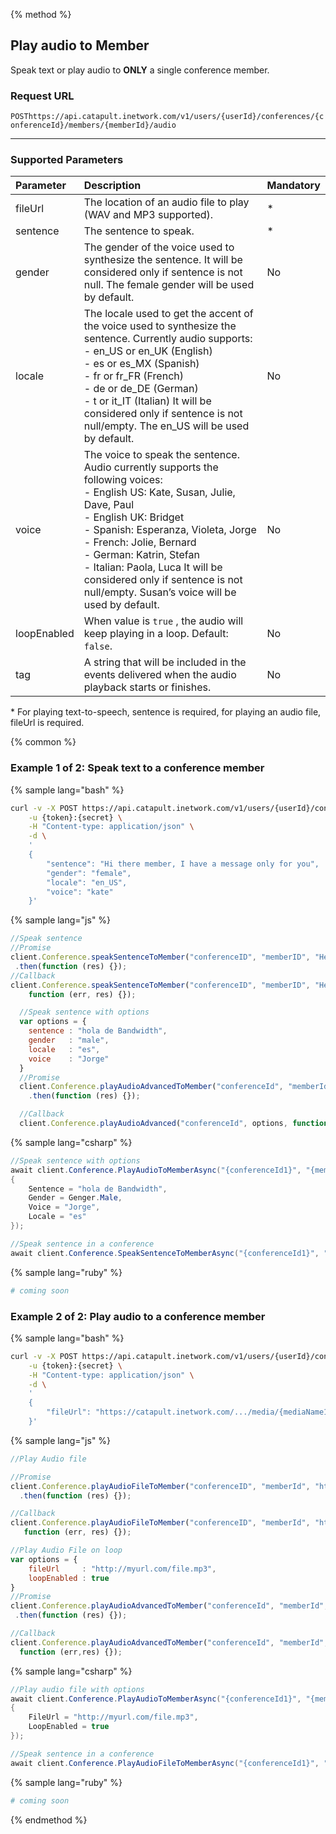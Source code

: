 {% method %}

## Play audio to Member
Speak text or play audio to **ONLY** a single conference member.

### Request URL

<code class="post">POST</code>`https://api.catapult.inetwork.com/v1/users/{userId}/conferences/{conferenceId}/members/{memberId}/audio`

---

### Supported Parameters
| Parameter   | Description                                                                                                                                                                                                                                                                                                                                                                                     | Mandatory |
|:------------|:------------------------------------------------------------------------------------------------------------------------------------------------------------------------------------------------------------------------------------------------------------------------------------------------------------------------------------------------------------------------------------------------|:----------|
| fileUrl     | The location of an audio file to play (WAV and MP3 supported).                                                                                                                                                                                                                                                                                                                                  | *         |
| sentence    | The sentence to speak.                                                                                                                                                                                                                                                                                                                                                                          | *         |
| gender      | The gender of the voice used to synthesize the sentence. It will be considered only if sentence is not null. The female gender will be used by default.                                                                                                                                                                                                                                         | No        |
| locale      | The locale used to get the accent of the voice used to synthesize the sentence. Currently audio supports: <br> - en\_US or en\_UK (English) <br> - es or es\_MX (Spanish) <br> - fr or fr\_FR (French) <br> - de or de\_DE (German) <br> - t or it\_IT (Italian) It will be considered only if sentence is not null/empty. The en\_US will be used by default.                                  | No        |
| voice       | The voice to speak the sentence. Audio currently supports the following voices: <br> - English US: Kate, Susan, Julie, Dave, Paul <br> - English UK: Bridget <br> - Spanish: Esperanza, Violeta, Jorge <br> - French: Jolie, Bernard <br> - German: Katrin, Stefan <br> - Italian: Paola, Luca It will be considered only if sentence is not null/empty. Susan’s voice will be used by default. | No        |
| loopEnabled | When value is `true` , the audio will keep playing in a loop. Default: `false`.                                                                                                                                                                                                                                                                                                                 | No        |
| tag         | A string that will be included in the events delivered when the audio playback starts or finishes.                                                                                                                                                                                                                                                                                              | No        |

<aside class="alert general small">
<p>
* For playing text-to-speech, sentence is required, for playing an audio file, fileUrl is required.
</p>
</aside>

{% common %}

### Example 1 of 2: Speak text to a conference member

{% sample lang="bash" %}

```bash
curl -v -X POST https://api.catapult.inetwork.com/v1/users/{userId}/conferences/{conferenceId}/members/{memberId}/audio \
	-u {token}:{secret} \
	-H "Content-type: application/json" \
	-d \
	'
	{
		"sentence": "Hi there member, I have a message only for you",
		"gender": "female",
		"locale": "en_US",
		"voice": "kate"
	}'
```

{% sample lang="js" %}

```js
//Speak sentence
//Promise
client.Conference.speakSentenceToMember("conferenceID", "memberID", "Hello From Bandwidth")
 .then(function (res) {});
//Callback
client.Conference.speakSentenceToMember("conferenceID", "memberID", "Hello From Bandwidth",
	function (err, res) {});

  //Speak sentence with options
  var options = {
  	sentence : "hola de Bandwidth",
  	gender   : "male",
  	locale   : "es",
  	voice    : "Jorge"
  }
  //Promise
  client.Conference.playAudioAdvancedToMember("conferenceId", "memberId", options)
    .then(function (res) {});

  //Callback
  client.Conference.playAudioAdvanced("conferenceId", options, function (err,res) {});
```

{% sample lang="csharp" %}

```csharp
//Speak sentence with options
await client.Conference.PlayAudioToMemberAsync("{conferenceId1}", "{memberId1}", new PlayAudioData
{
	Sentence = "hola de Bandwidth",
	Gender = Genger.Male,
	Voice = "Jorge",
	Locale = "es"
});

//Speak sentence in a conference
await client.Conference.SpeakSentenceToMemberAsync("{conferenceId1}", "{memberId1}", "Hello From Bandwidth");
```

{% sample lang="ruby" %}

```ruby
# coming soon
```

### Example 2 of 2: Play audio to a conference member

{% sample lang="bash" %}

```bash
curl -v -X POST https://api.catapult.inetwork.com/v1/users/{userId}/conferences/{conferenceId}/members/{memberId}/audio \
	-u {token}:{secret} \
	-H "Content-type: application/json" \
	-d \
	'
	{
		"fileUrl": "https://catapult.inetwork.com/.../media/{mediaName1}"
	}'
```

{% sample lang="js" %}

```js
//Play Audio file

//Promise
client.Conference.playAudioFileToMember("conferenceID", "memberId", "http://myurl.com/file.mp3")
  .then(function (res) {});

//Callback
client.Conference.playAudioFileToMember("conferenceID", "memberId", "http://myurl.com/file.wav",
   function (err, res) {});

//Play Audio File on loop
var options = {
	fileUrl     : "http://myurl.com/file.mp3",
	loopEnabled : true
}
//Promise
client.Conference.playAudioAdvancedToMember("conferenceId", "memberId", options)
 .then(function (res) {});

//Callback
client.Conference.playAudioAdvancedToMember("conferenceId", "memberId", options,
  function (err,res) {});
```

{% sample lang="csharp" %}

```csharp
//Play audio file with options
await client.Conference.PlayAudioToMemberAsync("{conferenceId1}", "{memberId1}", new PlayAudioData
{
	FileUrl = "http://myurl.com/file.mp3",
	LoopEnabled = true
});

//Speak sentence in a conference
await client.Conference.PlayAudioFileToMemberAsync("{conferenceId1}", "{memberId1}", "http://myurl.com/file.mp3");
```

{% sample lang="ruby" %}

```ruby
# coming soon
```
{% endmethod %}
